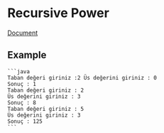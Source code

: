 # Recursive Power

 [Document](https://academy.patika.dev/courses/java101/odev-recursive-power)

## Example
    
    ```java
    Taban değeri giriniz :2 Üs değerini giriniz : 0
    Sonuç : 1
    Taban değeri giriniz : 2
    Üs değerini giriniz : 3
    Sonuç : 8
    Taban değeri giriniz : 5
    Üs değerini giriniz : 3
    Sonuç : 125
    ```
